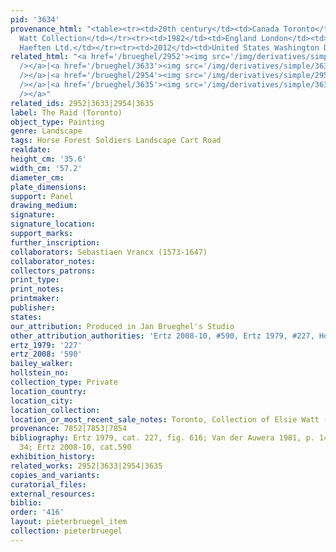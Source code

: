 ```yaml
---
pid: '3634'
provenance_html: "<table><tr><td>20th century</td><td>Canada Toronto</td><td>Elsie
  Watt Collection</td></tr><tr><td>1982</td><td>England London</td><td>Johnny van
  Haeften Ltd.</td></tr><tr><td>2012</td><td>United States Washington DC</td><td></td></tr></table>"
related_html: "<a href='/brueghel/2952'><img src='/img/derivatives/simple/2952/thumbnail.jpg'
  /></a>|<a href='/brueghel/3633'><img src='/img/derivatives/simple/3633/thumbnail.jpg'
  /></a>|<a href='/brueghel/2954'><img src='/img/derivatives/simple/2954/thumbnail.jpg'
  /></a>|<a href='/brueghel/3635'><img src='/img/derivatives/simple/3635/thumbnail.jpg'
  /></a>"
related_ids: 2952|3633|2954|3635
label: The Raid (Toronto)
object_type: Painting
genre: Landscape
tags: Horse Forest Soldiers Landscape Cart Road
realdate:
height_cm: '35.6'
width_cm: '57.2'
diameter_cm:
plate_dimensions:
support: Panel
drawing_medium:
signature:
signature_location:
support_marks:
further_inscription:
collaborators: Sebastiaen Vrancx (1573-1647)
collaborator_notes:
collectors_patrons:
print_type:
print_notes:
printmaker:
publisher:
states:
our_attribution: Produced in Jan Brueghel's Studio
other_attribution_authorities: 'Ertz 2008-10, #590, Ertz 1979, #227, Honig database'
ertz_1979: '227'
ertz_2008: '590'
bailey_walker:
hollstein_no:
collection_type: Private
location_country:
location_city:
location_collection:
location_or_most_recent_sale_notes: Toronto, Collection of Elsie Watt (?)
provenance: 7852|7853|7854
bibliography: Ertz 1979, cat. 227, fig. 616; Van der Auwera 1981, p. 143, 144, note
  34; Ertz 2008-10, cat.590
exhibition_history:
related_works: 2952|3633|2954|3635
copies_and_variants:
curatorial_files:
external_resources:
biblio:
order: '416'
layout: pieterbruegel_item
collection: pieterbruegel
---
```

